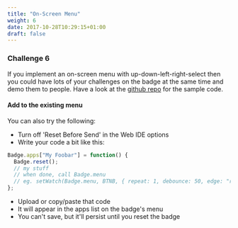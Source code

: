 ```yaml
---
title: "On-Screen Menu"
weight: 6
date: 2017-10-28T10:29:15+01:00
draft: false
---
```

### Challenge 6

If you implement an on-screen menu with up-down-left-right-select then you could have lots of your challenges on the badge at the same time and demo them to people. Have a look at the [github repo](https://github.com/nearform/nceubadge/) for the sample code. 

#### Add to the existing menu 
You can also try the following: 

* Turn off 'Reset Before Send' in the Web IDE options
* Write your code a bit like this:

```javascript
Badge.apps["My Foobar"] = function() {
  Badge.reset();
  // my stuff
  // when done, call Badge.menu
  // eg. setWatch(Badge.menu, BTNB, { repeat: 1, debounce: 50, edge: "rising" });
};
```

* Upload or copy/paste that code 
* It will appear in the apps list on the badge's menu
* You can't save, but it'll persist until you reset the badge

